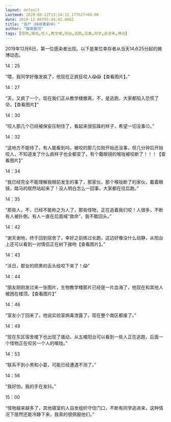 ```yaml
---
layout: default
Lastmod: 2020-08-12T13:14:12.177627+00:00
date: 2019-12-06T05:44:42.000Z
title: "丧尸（持续更新中）"
author: "猫坂御河"
tags: [怪物,喉咙,咬人,教学楼,阳台,逃跑,没事,同学,逃进来,博动]
---
```


2019年12月6日，第一位感染者出现。以下是某位幸存者从当天14点25分起的微博动态。

14：25

“喂，我同学好像发疯了，他现在正疯狂咬人😱😱【查看图片】。”

14：27

“天，又疯了一个，现在我们正从教学楼撤离，不，是逃跑，大家都陷入恐慌了😰。【查看图片】”

14：30

“咬人那几个已经被保安压制住了，看起来很狂躁的样子，希望一切没事😐。”

14：32

“这地方不能待了，有人能看到吗，被咬的那几位刚开始还没事，但几分钟后开始咬人，不知道发了什么疯样子也全都变了，有个戴眼镜的喉咙被咬断了！！！【查看图片】”

14：34

“我已经完全不能理解我眼前发生的事了，那家伙，那个喉咙断了的家伙，戴着眼镜，踏马的居然站起来了！没人明白怎么一回事，大家都在往后跑。”

14：35

“那些人，不，已经不能称之为人了，那些怪物，正在追着我们咬！人很多，不断有人被扑倒。有人一直在后面喊“救命”，我不敢回头。”

14：42

“谢天谢地，终于回到宿舍了，幸好之前练过长跑，这边好像没什么动静，从阳台上还可以看到一对情侣正在树下接吻【查看图片】。”

14：43

“沃日，那女的把男的舌头给咬下来了！😱”

14：44

“朋友刚刚发过来一张图片，生物教学楼那片已经是一片血海了，他现在和其他人被困在楼顶。【查看图片】”

14：46

“室友小丁回来了，他说实验室病毒泄露了，现在整个南区都废了。”

14：49

“现在东区宿舍楼下也出现了骚动，从五楼阳台可以看到一些人正在逃跑，后面一个怪物正在咬另一个人的喉咙。”

14：53

“联系不到小黑和小葛，可能已经遭遇不测了。”

14：56

“我好怕，我的手在发抖。”

15：00

“怪物越来越多了，其他寝室的人自发组织守住门口，不断有同学逃进来，这种情况下居然还能冷静下来，我真的很佩服他们。”

